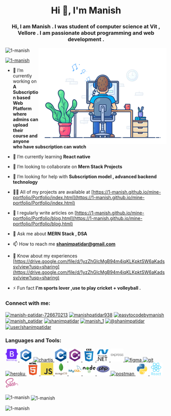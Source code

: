 <h1 align="center">Hi 👋, I'm Manish</h1>
<h3 align="center">Hi, I am Manish . I was student of computer science at Vit , Vellore . I am passionate about programming and web development .</h3>
<img  src="https://raw.githubusercontent.com/andreapollastri/andreapollastri/main/intro.gif" align="right" width="400" alt="Programmer Image" />

<p align="left"> <img src="https://komarev.com/ghpvc/?username=1-manish&label=Profile%20views&color=0e75b6&style=flat" alt="1-manish" /> </p>

<p align="left"> <a href="https://github.com/ryo-ma/github-profile-trophy"><img src="https://github-profile-trophy.vercel.app/?username=1-manish" alt="1-manish" /></a> </p>

- 🔭 I’m currently working on **A Subscription based Web Platform where admins can upload their course and anyone who have subscription can watch**

- 🌱 I’m currently learning **React native**

- 👯 I’m looking to collaborate on **Mern Stack Projects**

- 🤝 I’m looking for help with **Subscription model , advanced backend technology**

- 👨‍💻 All of my projects are available at [https://1-manish.github.io/mine-portfolio/Portfolio/index.html](https://1-manish.github.io/mine-portfolio/Portfolio/index.html)

- 📝 I regularly write articles on [https://1-manish.github.io/mine-portfolio/Portfolio/blog.html](https://1-manish.github.io/mine-portfolio/Portfolio/blog.html)

- 💬 Ask me about **MERN Stack , DSA**

- 📫 How to reach me **shanimpatidar@gmail.com**

- 📄 Know about my experiences [https://drive.google.com/file/d/1yzZhGIcMgB94m4iqKLKpktSW6aKadssv/view?usp=sharing](https://drive.google.com/file/d/1yzZhGIcMgB94m4iqKLKpktSW6aKadssv/view?usp=sharing)

- ⚡ Fun fact **I'm sports lover ,use to play cricket + volleyball .**

<h3 align="left">Connect with me:</h3>
<p align="left">
<a href="https://linkedin.com/in/manish-patidar-726670213" target="blank"><img align="center" src="https://raw.githubusercontent.com/rahuldkjain/github-profile-readme-generator/master/src/images/icons/Social/linked-in-alt.svg" alt="manish-patidar-726670213" height="30" width="40" /></a>
<a href="https://instagram.com/manishpatidar938" target="blank"><img align="center" src="https://raw.githubusercontent.com/rahuldkjain/github-profile-readme-generator/master/src/images/icons/Social/instagram.svg" alt="manishpatidar938" height="30" width="40" /></a>
<a href="https://www.youtube.com/c/easytocodebymanish" target="blank"><img align="center" src="https://raw.githubusercontent.com/rahuldkjain/github-profile-readme-generator/master/src/images/icons/Social/youtube.svg" alt="easytocodebymanish" height="30" width="40" /></a>
<a href="https://www.codechef.com/users/manish_patidar" target="blank"><img align="center" src="https://cdn.jsdelivr.net/npm/simple-icons@3.1.0/icons/codechef.svg" alt="manish_patidar" height="30" width="40" /></a>
<a href="https://www.hackerrank.com/shanimpatidar" target="blank"><img align="center" src="https://raw.githubusercontent.com/rahuldkjain/github-profile-readme-generator/master/src/images/icons/Social/hackerrank.svg" alt="shanimpatidar" height="30" width="40" /></a>
<a href="https://www.leetcode.com/manish_1" target="blank"><img align="center" src="https://raw.githubusercontent.com/rahuldkjain/github-profile-readme-generator/master/src/images/icons/Social/leet-code.svg" alt="manish_1" height="30" width="40" /></a>
<a href="https://www.hackerearth.com/@shanimpatidar" target="blank"><img align="center" src="https://raw.githubusercontent.com/rahuldkjain/github-profile-readme-generator/master/src/images/icons/Social/hackerearth.svg" alt="@shanimpatidar" height="30" width="40" /></a>
<a href="https://auth.geeksforgeeks.org/user/user/shanimpatidar" target="blank"><img align="center" src="https://raw.githubusercontent.com/rahuldkjain/github-profile-readme-generator/master/src/images/icons/Social/geeks-for-geeks.svg" alt="user/shanimpatidar" height="30" width="40" /></a>
</p>

<h3 align="left">Languages and Tools:</h3>
<p align="left"> <a href="https://getbootstrap.com" target="_blank" rel="noreferrer"> <img src="https://raw.githubusercontent.com/devicons/devicon/master/icons/bootstrap/bootstrap-plain-wordmark.svg" alt="bootstrap" width="40" height="40"/> </a> <a href="https://www.cprogramming.com/" target="_blank" rel="noreferrer"> <img src="https://raw.githubusercontent.com/devicons/devicon/master/icons/c/c-original.svg" alt="c" width="40" height="40"/> </a> <a href="https://www.chartjs.org" target="_blank" rel="noreferrer"> <img src="https://www.chartjs.org/media/logo-title.svg" alt="chartjs" width="40" height="40"/> </a> <a href="https://www.w3schools.com/cpp/" target="_blank" rel="noreferrer"> <img src="https://raw.githubusercontent.com/devicons/devicon/master/icons/cplusplus/cplusplus-original.svg" alt="cplusplus" width="40" height="40"/> </a> <a href="https://www.w3schools.com/cs/" target="_blank" rel="noreferrer"> <img src="https://raw.githubusercontent.com/devicons/devicon/master/icons/csharp/csharp-original.svg" alt="csharp" width="40" height="40"/> </a> <a href="https://www.w3schools.com/css/" target="_blank" rel="noreferrer"> <img src="https://raw.githubusercontent.com/devicons/devicon/master/icons/css3/css3-original-wordmark.svg" alt="css3" width="40" height="40"/> </a> <a href="https://dotnet.microsoft.com/" target="_blank" rel="noreferrer"> <img src="https://raw.githubusercontent.com/devicons/devicon/master/icons/dot-net/dot-net-original-wordmark.svg" alt="dotnet" width="40" height="40"/> </a> <a href="https://expressjs.com" target="_blank" rel="noreferrer"> <img src="https://raw.githubusercontent.com/devicons/devicon/master/icons/express/express-original-wordmark.svg" alt="express" width="40" height="40"/> </a> <a href="https://www.figma.com/" target="_blank" rel="noreferrer"> <img src="https://www.vectorlogo.zone/logos/figma/figma-icon.svg" alt="figma" width="40" height="40"/> </a> <a href="https://git-scm.com/" target="_blank" rel="noreferrer"> <img src="https://www.vectorlogo.zone/logos/git-scm/git-scm-icon.svg" alt="git" width="40" height="40"/> </a> <a href="https://heroku.com" target="_blank" rel="noreferrer"> <img src="https://www.vectorlogo.zone/logos/heroku/heroku-icon.svg" alt="heroku" width="40" height="40"/> </a> <a href="https://www.w3.org/html/" target="_blank" rel="noreferrer"> <img src="https://raw.githubusercontent.com/devicons/devicon/master/icons/html5/html5-original-wordmark.svg" alt="html5" width="40" height="40"/> </a> <a href="https://developer.mozilla.org/en-US/docs/Web/JavaScript" target="_blank" rel="noreferrer"> <img src="https://raw.githubusercontent.com/devicons/devicon/master/icons/javascript/javascript-original.svg" alt="javascript" width="40" height="40"/> </a> <a href="https://www.mongodb.com/" target="_blank" rel="noreferrer"> <img src="https://raw.githubusercontent.com/devicons/devicon/master/icons/mongodb/mongodb-original-wordmark.svg" alt="mongodb" width="40" height="40"/> </a> <a href="https://www.mysql.com/" target="_blank" rel="noreferrer"> <img src="https://raw.githubusercontent.com/devicons/devicon/master/icons/mysql/mysql-original-wordmark.svg" alt="mysql" width="40" height="40"/> </a> <a href="https://nodejs.org" target="_blank" rel="noreferrer"> <img src="https://raw.githubusercontent.com/devicons/devicon/master/icons/nodejs/nodejs-original-wordmark.svg" alt="nodejs" width="40" height="40"/> </a> <a href="https://www.php.net" target="_blank" rel="noreferrer"> <img src="https://raw.githubusercontent.com/devicons/devicon/master/icons/php/php-original.svg" alt="php" width="40" height="40"/> </a> <a href="https://postman.com" target="_blank" rel="noreferrer"> <img src="https://www.vectorlogo.zone/logos/getpostman/getpostman-icon.svg" alt="postman" width="40" height="40"/> </a> <a href="https://www.python.org" target="_blank" rel="noreferrer"> <img src="https://raw.githubusercontent.com/devicons/devicon/master/icons/python/python-original.svg" alt="python" width="40" height="40"/> </a> <a href="https://reactjs.org/" target="_blank" rel="noreferrer"> <img src="https://raw.githubusercontent.com/devicons/devicon/master/icons/react/react-original-wordmark.svg" alt="react" width="40" height="40"/> </a> <a href="https://sass-lang.com" target="_blank" rel="noreferrer"> <img src="https://raw.githubusercontent.com/devicons/devicon/master/icons/sass/sass-original.svg" alt="sass" width="40" height="40"/> </a> </p>

<p><img align="left" src="https://github-readme-stats.vercel.app/api/top-langs?username=1-manish&show_icons=true&locale=en&layout=compact" alt="1-manish" /></p>

<p>&nbsp;<img align="center" src="https://github-readme-stats.vercel.app/api?username=1-manish&show_icons=true&locale=en" alt="1-manish" /></p>

<p><img align="center" src="https://github-readme-streak-stats.herokuapp.com/?user=1-manish&" alt="1-manish" /></p>
